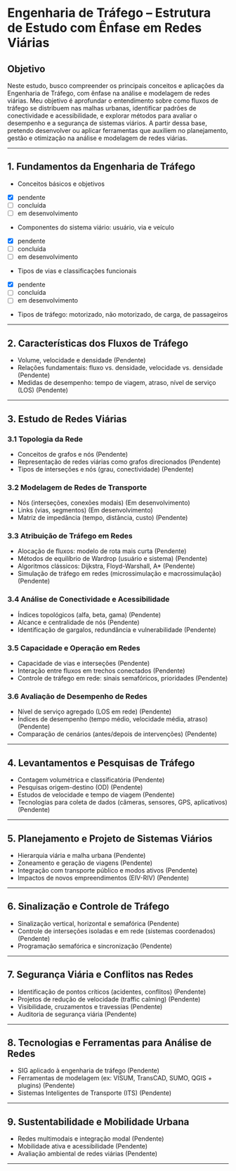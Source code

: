 # Engenharia de Tráfego – Estrutura de Estudo com Ênfase em Redes Viárias

## Objetivo

Neste estudo, busco compreender os principais conceitos e aplicações da Engenharia de Tráfego, com ênfase na análise e modelagem de redes viárias. Meu objetivo é aprofundar o entendimento sobre como fluxos de tráfego se distribuem nas malhas urbanas, identificar padrões de conectividade e acessibilidade, e explorar métodos para avaliar o desempenho e a segurança de sistemas viários. A partir dessa base, pretendo desenvolver ou aplicar ferramentas que auxiliem no planejamento, gestão e otimização na análise e modelagem de redes viárias.

---

## 1. Fundamentos da Engenharia de Tráfego

- Conceitos básicos e objetivos
- [x] pendente
- [ ] concluída
- [ ] em desenvolvimento
- Componentes do sistema viário: usuário, via e veículo
- [x] pendente
- [ ] concluída
- [ ] em desenvolvimento
- Tipos de vias e classificações funcionais
- [x] pendente
- [ ] concluída
- [ ] em desenvolvimento
- Tipos de tráfego: motorizado, não motorizado, de carga, de passageiros

---

## 2. Características dos Fluxos de Tráfego

- Volume, velocidade e densidade (Pendente)
- Relações fundamentais: fluxo vs. densidade, velocidade vs. densidade (Pendente)
- Medidas de desempenho: tempo de viagem, atraso, nível de serviço (LOS) (Pendente)

---

## 3. Estudo de Redes Viárias

### 3.1 Topologia da Rede

- Conceitos de grafos e nós (Pendente)
- Representação de redes viárias como grafos direcionados (Pendente)
- Tipos de interseções e nós (grau, conectividade) (Pendente)

### 3.2 Modelagem de Redes de Transporte

- Nós (interseções, conexões modais) (Em desenvolvimento)
- Links (vias, segmentos) (Em desenvolvimento)
- Matriz de impedância (tempo, distância, custo) (Pendente)

### 3.3 Atribuição de Tráfego em Redes

- Alocação de fluxos: modelo de rota mais curta (Pendente)
- Métodos de equilíbrio de Wardrop (usuário e sistema) (Pendente)
- Algoritmos clássicos: Dijkstra, Floyd-Warshall, A* (Pendente)
- Simulação de tráfego em redes (microssimulação e macrossimulação) (Pendente)

### 3.4 Análise de Conectividade e Acessibilidade

- Índices topológicos (alfa, beta, gama) (Pendente)
- Alcance e centralidade de nós (Pendente)
- Identificação de gargalos, redundância e vulnerabilidade (Pendente)

### 3.5 Capacidade e Operação em Redes

- Capacidade de vias e interseções (Pendente)
- Interação entre fluxos em trechos conectados (Pendente)
- Controle de tráfego em rede: sinais semafóricos, prioridades (Pendente)

### 3.6 Avaliação de Desempenho de Redes

- Nível de serviço agregado (LOS em rede) (Pendente)
- Índices de desempenho (tempo médio, velocidade média, atraso) (Pendente)
- Comparação de cenários (antes/depois de intervenções) (Pendente)

---

## 4. Levantamentos e Pesquisas de Tráfego

- Contagem volumétrica e classificatória (Pendente)
- Pesquisas origem-destino (OD) (Pendente)
- Estudos de velocidade e tempo de viagem (Pendente)
- Tecnologias para coleta de dados (câmeras, sensores, GPS, aplicativos) (Pendente)

---

## 5. Planejamento e Projeto de Sistemas Viários

- Hierarquia viária e malha urbana (Pendente)
- Zoneamento e geração de viagens (Pendente)
- Integração com transporte público e modos ativos (Pendente)
- Impactos de novos empreendimentos (EIV-RIV) (Pendente)

---

## 6. Sinalização e Controle de Tráfego

- Sinalização vertical, horizontal e semafórica (Pendente)
- Controle de interseções isoladas e em rede (sistemas coordenados) (Pendente)
- Programação semafórica e sincronização (Pendente)

---

## 7. Segurança Viária e Conflitos nas Redes

- Identificação de pontos críticos (acidentes, conflitos) (Pendente)
- Projetos de redução de velocidade (traffic calming) (Pendente)
- Visibilidade, cruzamentos e travessias (Pendente)
- Auditoria de segurança viária (Pendente)

---

## 8. Tecnologias e Ferramentas para Análise de Redes

- SIG aplicado à engenharia de tráfego (Pendente)
- Ferramentas de modelagem (ex: VISUM, TransCAD, SUMO, QGIS + plugins) (Pendente)
- Sistemas Inteligentes de Transporte (ITS) (Pendente)

---

## 9. Sustentabilidade e Mobilidade Urbana

- Redes multimodais e integração modal (Pendente)
- Mobilidade ativa e acessibilidade (Pendente)
- Avaliação ambiental de redes viárias (Pendente)

---
